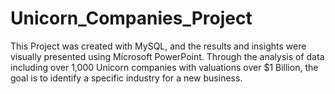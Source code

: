 # Unicorn_Companies_Project
This Project was created with MySQL, and the results and insights were visually presented using Microsoft PowerPoint.
Through the analysis of data including over 1,000 Unicorn companies with valuations over $1 Billion, the goal is to identify a specific industry for a new business.
